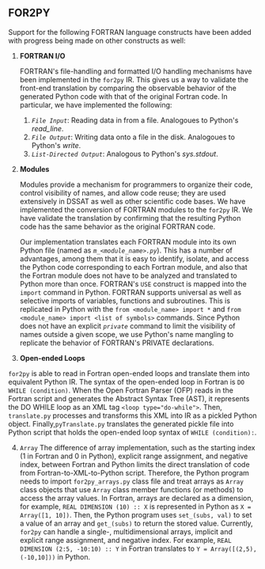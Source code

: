 ## FOR2PY

Support for the following FORTRAN language constructs have been added with progress being made on other constructs as well:
1. **FORTRAN I/O**
    
    FORTRAN's file-handling and formatted I/O handling mechanisms have been implemented in the `for2py` IR. This gives us a way to validate the front-end translation by comparing the observable behavior of the generated Python code with that of the original Fortran code. In particular, we have implemented the following:
    1. _`File Input`_: Reading data in from a file. Analogoues to Python's _read_line_.
    2. _`File Output`_: Writing data onto a file in the disk. Analogoues to Python's _write_.
    3. _`List-Directed Output`_: Analogous to Python's _sys.stdout_. 
    
2.  **Modules**
    
    Modules provide a mechanism for programmers to organize their code, control visibility of names, and allow code reuse; they are used extensively in DSSAT as well as other scientific code bases.  We have implemented the conversion of FORTRAN modules to the `for2py` IR. We have validate the translation by confirming that the resulting Python code has the same behavior as the original FORTRAN code.  
    
    Our implementation translates each FORTRAN module into its own Python file (named as _`m_<module_name>.py`_).  This has a number of advantages, among them that it is easy to identify, isolate, and access the Python code corresponding to each Fortran module, and also that the Fortran module does not have to be analyzed and translated to Python more than once.  FORTRAN's `USE` construct is mapped into the `import` command in Python. FORTRAN supports universal as well as selective imports of variables, functions and subroutines. This is replicated in Python with the `from <module_name> import *` and `from <module_name> import <list of symbols>` commands.  Since Python does not have an explicit _`private`_ command to limit the visibility of names outside a given scope, we use Python's name mangling to replicate the behavior of FORTRAN's PRIVATE declarations.


3.  **Open-ended Loops**

`for2py` is able to read in Fortran open-ended loops and translate them into equivalent Python IR.
The syntax of the open-ended loop in Fortran is `DO WHILE (condition)`. When the Open Fortran Parser (OFP)
reads in the Fortran script and generates the Abstract Syntax Tree (AST), it represents the DO WHILE loop
as an XML tag `<loop type="do-while">`. Then, `translate.py` processes and transforms this XML into IR
as a pickled Python object. Finally,`pyTranslate.py` translates the generated pickle file into Python script
that holds the open-ended loop syntax of `WHILE (condition):`.

4.  `Array`
The difference of array implementation, such as the starting index (1 in Fortran and 0 in Python), explicit range assignment, and negative index, between Fortran and Python limits the direct translation of code from Fortran-to-XML-to-Python script. Therefore, the Python program needs to import `for2py_arrays.py` class file and treat arrays as `Array` class objects that use `Array` class member functions (or methods) to access the array values. In Fortran, arrays are declared as a dimension, for example, `REAL DIMENSION (10) :: X` is represented in Python as `X = Array([1, 10])`. Then, the Python program uses `set_(subs, val)` to set a value of an array and `get_(subs)` to return the stored value.
Currently, `for2py` can handle a single-, multidimensional arrays, implicit and explicit range assignment, and negative index. For example, `REAL DIMENSION (2:5, -10:10) :: Y` in Fortran translates to `Y = Array([(2,5), (-10,10]))` in Python.
